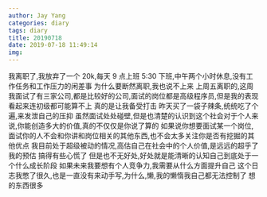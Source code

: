 ```yaml
---
author: Jay Yang
categories: diary
tags: diary
title: 20190718
date: 2019-07-18 11:49:14
img:
---
```


我离职了,我放弃了一个 20k,每天 9 点上班 5:30 下班,中午两个小时休息,没有工作任务和工作压力的闲差事
为什么要断然离职,我也说不上来
上周五离职的,这周我面试了有三家公司,都是比较好的公司,面试的岗位都是高级程序员,但是我的表现看起来连初级都可能算不上
真的是让我备受打击
昨天买了一袋子辣条,统统吃了个遍,来发泄自己的压抑
虽然面试处处碰壁,但是也清楚的认识到这个社会对于个人来说,你能创造多大的价值,真的不仅仅是你说了算的
如果说你想要面试某一个岗位,面试你的人不会和你讲和岗位相关的其他东西,也不会太多关注你是否有挖掘的其他优点
我目前处于超级被动的情况,高估自己在社会中的个人价值,是远远的超乎了我的预估
搞得有些心慌了
但是也不无好处,好处就是能清晰的认知自己到底处于一个什么成长阶段
如果未来我要想有个人竞争力,我需要从什么方面提升自己
这个日志我憋了很久,也是一直没有来动手写,为什么,懒,我的懒惰我自己都无法控制了
想的东西很多

